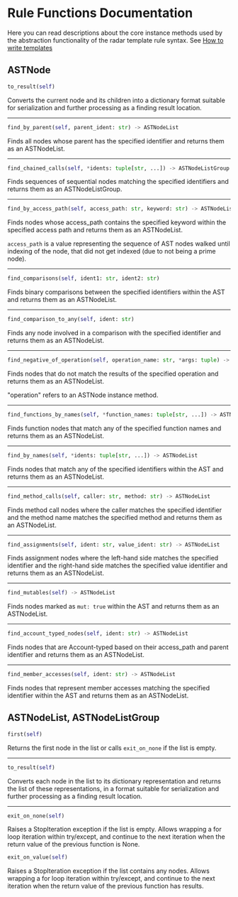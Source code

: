 # Rule Functions Documentation

Here you can read descriptions about the core instance methods used by the abstraction functionality of the radar template rule syntax. See [How to write templates](https://github.com/auditware/radar/wiki/How-to-Write-Templates)

## ASTNode

```python
to_result(self)
```

Converts the current node and its children into a dictionary format suitable for serialization and further processing as a finding result location.

---

```python
find_by_parent(self, parent_ident: str) -> ASTNodeList
```

Finds all nodes whose parent has the specified identifier and returns them as an ASTNodeList.

---

```python
find_chained_calls(self, *idents: tuple[str, ...]) -> ASTNodeListGroup
```

Finds sequences of sequential nodes matching the specified identifiers and returns them as an ASTNodeListGroup.

---

```python
find_by_access_path(self, access_path: str, keyword: str) -> ASTNodeList
```

Finds nodes whose access_path contains the specified keyword within the specified access path and returns them as an ASTNodeList.

`access_path` is a value representing the sequence of AST nodes walked until indexing of the node, that did not get indexed (due to not being a prime node).

---

```python
find_comparisons(self, ident1: str, ident2: str)
```

Finds binary comparisons between the specified identifiers within the AST and returns them as an ASTNodeList.

---

```python
find_comparison_to_any(self, ident: str)
```

Finds any node involved in a comparison with the specified identifier and returns them as an ASTNodeList.

---

```python
find_negative_of_operation(self, operation_name: str, *args: tuple) -> ASTNodeList
```

Finds nodes that do not match the results of the specified operation and returns them as an ASTNodeList.

"operation" refers to an ASTNode instance method.

---

```python
find_functions_by_names(self, *function_names: tuple[str, ...]) -> ASTNodeList
```

Finds function nodes that match any of the specified function names and returns them as an ASTNodeList.

---

```python
find_by_names(self, *idents: tuple[str, ...]) -> ASTNodeList
```

Finds nodes that match any of the specified identifiers within the AST and returns them as an ASTNodeList.

---

```python
find_method_calls(self, caller: str, method: str) -> ASTNodeList
```

Finds method call nodes where the caller matches the specified identifier and the method name matches the specified method and returns them as an ASTNodeList.

---

```python
find_assignments(self, ident: str, value_ident: str) -> ASTNodeList
```

Finds assignment nodes where the left-hand side matches the specified identifier and the right-hand side matches the specified value identifier and returns them as an ASTNodeList.

---

```python
find_mutables(self) -> ASTNodeList
```

Finds nodes marked as `mut: true` within the AST and returns them as an ASTNodeList.

---

```python
find_account_typed_nodes(self, ident: str) -> ASTNodeList
```

Finds nodes that are Account-typed based on their access_path and parent identifier and returns them as an ASTNodeList.

---

```python
find_member_accesses(self, ident: str) -> ASTNodeList
```

Finds nodes that represent member accesses matching the specified identifier within the AST and returns them as an ASTNodeList.

## ASTNodeList, ASTNodeListGroup

```python
first(self)
```

Returns the first node in the list or calls `exit_on_none` if the list is empty.

---

```python
to_result(self)
```

Converts each node in the list to its dictionary representation and returns the list of these representations, in a format suitable for serialization and further processing as a finding result location.

---

```python
exit_on_none(self)
```

Raises a StopIteration exception if the list is empty. Allows wrapping a for loop iteration within try/except, and continue to the next iteration when the return value of the previous function is None.

```python
exit_on_value(self)
```

Raises a StopIteration exception if the list contains any nodes. Allows wrapping a for loop iteration within try/except, and continue to the next iteration when the return value of the previous function has results.
